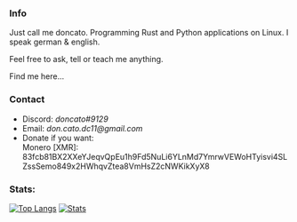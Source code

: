 ### Info
Just call me doncato.
Programming Rust and Python applications on Linux.
I speak german & english.

Feel free to ask, tell or teach me anything.

Find me here...
### Contact
+ Discord: _doncato#9129_
+ Email: _don.cato.dc11@gmail.com_
+ Donate if you want:<br>
Monero [XMR]: 83fcb81BX2XXeYJeqvQpEu1h9Fd5NuLi6YLnMd7YmrwVEWoHTyisvi4SLZssSemo849x2HWhqvZtea8VmHsZ2cNWKikXyX8


### Stats: <!--![Visits](https://komarev.com/ghpvc/?username=doncato)-->
[![Top Langs](https://github-readme-stats.vercel.app/api/top-langs/?username=doncato&lang_count=3&bg_color=0d1117&title_color=58a6ff&text_color=c9d1d9&hide_border=true)](https://github.com/doncato)
[![Stats](https://github-readme-stats.vercel.app/api?username=doncato&show_icons=true&bg_color=0d1117&title_color=58a6ff&text_color=c9d1d9&hide_border=true)](https://github.com/doncato)


<!--
**doncato/doncato** is a ✨ _special_ ✨ repository because its `README.md` (this file) appears on your GitHub profile.

Here are some ideas to get you started:

- 🔭 I’m currently working on ...
- 🌱 I’m currently learning ...
- 👯 I’m looking to collaborate on ...
- 🤔 I’m looking for help with ...
- 💬 Ask me about ...
- 📫 How to reach me: ...
- 😄 Pronouns: ...
- ⚡ Fun fact: ...
-->
